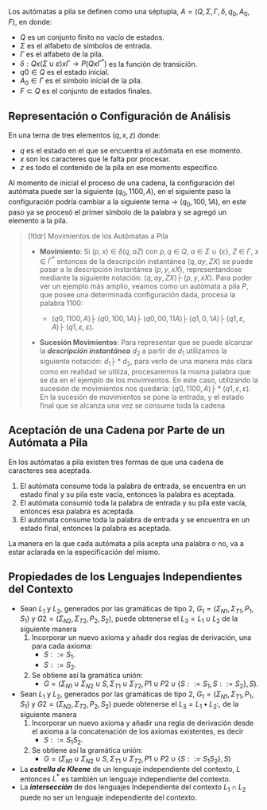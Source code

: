 Los autómatas a pila se definen como una séptupla, $A = (Q,Σ,Γ,δ,q_0,A_0, F)$, en donde:

- $Q$ es un conjunto finito no vacío de estados.
- $Σ$ es el alfabeto de símbolos de entrada.
- $Γ$ es el alfabeto de la pila.
- $δ: Q x (Σ\cup{ε}) x Γ \to P(Q x Γ^*)$ es la función de transición.
- $q0 \in Q$ es el estado inicial.
- $A_0 \in Γ$ es el símbolo inicial de la pila. 
- $F \subset Q$ es el conjunto de estados finales.

## Representación o Configuración de Análisis

En una terna de tres elementos $(q, x, z)$ donde:
- $q$ es el estado en el que se encuentra el autómata en ese momento.
- $x$ son los caracteres que le falta por procesar.
- $z$ es todo el contenido de la pila en ese momento específico.

Al momento de inicial el proceso de una cadena, la configuración del autómata puede ser la siguiente $(q_0, 1100, A)$, en el siguiente paso la configuración podría cambiar a la siguiente terna -> $(q_0, 100, 1A)$, en este paso ya se procesó el primer símbolo de la palabra y se agregó un elemento a la pila. 

>[!tldr] Movimientos de los Autómatas a Pila
>- **Movimiento**: Si $(p, x)$ $\in$ $\delta$$(q, a Z)$ con $p, q$ $\in$ $Q$, $a$ $\in$ $Σ$ $\cup$ $\{\varepsilon\}$, $Z$ $\in$ $\Gamma$, $x$ $\in$ $\Gamma^*$ entonces de la descripción instantánea $(q, ay, ZX)$ se puede pasar a la descripción instantánea $(p,y,xX)$, representandose mediante la siguiente notación: $(q,ay,ZX)├ \ (p,y,xX)$. Para poder ver un ejemplo más amplio, veamos como un autómata a pila $P$, que posee una determinada configuración dada, procesa la palabra $1100$:
>	 - $(q0,1100,A)├ \ (q0,100,1A)├ \ (q0,00,11A)├ \ (q1,0,1A)├ \ (q1,ε,A)├  \ (q1,ε,ε)$.
>
> - **Sucesión Movimientos**: Para representar que se puede alcanzar la ***descripción instantánea*** $d_2$ a partir de $d_1$ utilizamos la siguiente notación: $d_1 ├* d_2$, para verlo de una manera más clara como en realidad se utiliza, procesaremos la misma palabra que se da en el ejemplo de los movimientos. En este caso, utilizando la sucesión de movimientos nos quedaría: $(q0 ,1100, A)├ * (q1 ,ε, ε )$. En la sucesión de movimientos se pone la entrada, y el estado final que se alcanza una vez se consume toda la cadena

## Aceptación de una Cadena por Parte de un Autómata a Pila

En los autómatas a pila existen tres formas de que una cadena de caracteres sea aceptada.
1. El autómata consume toda la palabra de entrada, se encuentra en un estado final y su pila este vacía, entonces la palabra es aceptada.
2. El autómata consumió toda la palabra de entrada y su pila este vacía, entonces esa palabra es aceptada.
3. El autómata consume toda la palabra de entrada y se encuentra en un estado final, entonces la palabra es aceptada.

La manera en la que cada autómata a pila acepta una palabra o no, va a estar aclarada en la especificación del mismo.

## Propiedades de los Lenguajes Independientes del Contexto

- Sean $L_1$ y $L_2$, generados por las gramáticas de tipo 2, $G_1=(Σ_{N1},Σ_{T1},P_1,S_1)$ y $G2=(Σ_{N2}, Σ_{T2},P_2,S_2)$, puede obtenerse el $L_3 = L_1 \cup L_2$ de la siguiente manera
	1. Incorporar un nuevo axioma y añadir dos reglas de derivación, una para cada axioma:
		- $S::=S_1$.
		- $S::= S_2$.
	1. Se obtiene así la gramática unión:
		- $G=(Σ_{N1} \cup Σ_{N2} \cup {S}, Σ_{T1} \cup Σ_{T2},P1 \cup P2 \cup \{S::=S_1 ,S::=S_2\}, S)$.
- Sean $L_1$ y $L_2$, generados por las gramáticas de tipo 2, $G_1=(Σ_{N1},Σ_{T1},P_1,S_1)$ y $G2=(Σ_{N2}, Σ_{T2},P_2,S_2)$ puede obtenerse el $L_3 = L_1• L_2:$, de la siguiente manera
	1. Incorporar un nuevo axioma y añadir una regla de derivación desde el axioma a la concatenación de los axiomas existentes, es decir
		- $S::=S_1S_2$.
	2. Se obtiene así la gramática unión:
		- $G=(Σ_{N1} \cup Σ_{N2} \cup {S}, Σ_{T1} \cup Σ_{T2},P1 \cup P2 \cup \{S::=S_1S_2\}, S)$
- La ***estrella de Kleene*** de un lenguaje independiente del contexto, $L$ entonces $L^*$ es también un lenguaje independiente del contexto.
- La ***intersección*** de dos lenguajes Independiente del contexto $L_1 \cap L_2$ puede no ser un lenguaje independiente del contexto.